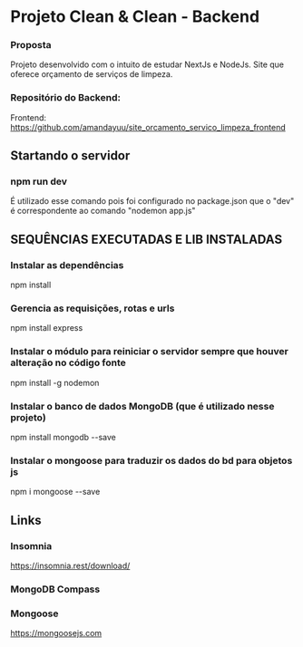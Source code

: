 # Projeto Clean & Clean - Backend

### Proposta
Projeto desenvolvido com o intuito de estudar NextJs e NodeJs.
Site que oferece orçamento de serviços de limpeza.

### Repositório do Backend: 
Frontend: https://github.com/amandayuu/site_orcamento_servico_limpeza_frontend

## Startando o servidor
### npm run dev
É utilizado esse comando pois foi configurado no package.json que o "dev" é correspondente ao comando "nodemon app.js"
## SEQUÊNCIAS EXECUTADAS E LIB INSTALADAS
### Instalar as dependências
npm install

### Gerencia as requisições, rotas e urls
npm install express

### Instalar o módulo para reiniciar o servidor sempre que houver alteração no código fonte
npm install -g nodemon

### Instalar o banco de dados MongoDB (que é utilizado nesse projeto)
npm install mongodb --save

### Instalar o mongoose para traduzir os dados do bd para objetos js
npm i mongoose --save
## Links
### Insomnia
https://insomnia.rest/download/

### MongoDB Compass 

### Mongoose
https://mongoosejs.com
